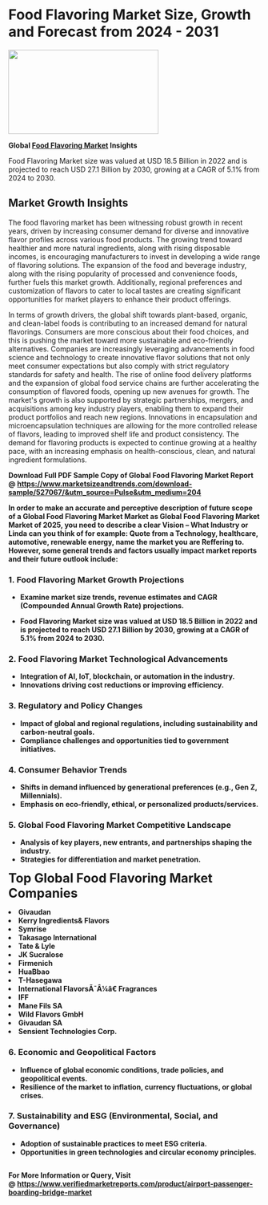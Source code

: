 <H1>Food Flavoring Market Size, Growth and Forecast from 2024 - 2031</H1><img class="aligncenter size-medium wp-image-584254" src="https://thirdeyenews.in/wp-content/uploads/2024/09/Global-Market-Research-300x168.jpeg" alt="" width="300" height="168" /><p><strong>Global&nbsp;<a href="https://www.marketsizeandtrends.com/download-sample/527067/&amp;utm_source=Pulse&amp;utm_medium=204">Food Flavoring Market</a> Insights</strong></p><p>Food Flavoring Market size was valued at USD 18.5 Billion in 2022 and is projected to reach USD 27.1 Billion by 2030, growing at a CAGR of 5.1% from 2024 to 2030.</p><p><h2>Market Growth Insights</h2> <p>The food flavoring market has been witnessing robust growth in recent years, driven by increasing consumer demand for diverse and innovative flavor profiles across various food products. The growing trend toward healthier and more natural ingredients, along with rising disposable incomes, is encouraging manufacturers to invest in developing a wide range of flavoring solutions. The expansion of the food and beverage industry, along with the rising popularity of processed and convenience foods, further fuels this market growth. Additionally, regional preferences and customization of flavors to cater to local tastes are creating significant opportunities for market players to enhance their product offerings.</p> <p><strong></strong></p> <p>In terms of growth drivers, the global shift towards plant-based, organic, and clean-label foods is contributing to an increased demand for natural flavorings. Consumers are more conscious about their food choices, and this is pushing the market toward more sustainable and eco-friendly alternatives. Companies are increasingly leveraging advancements in food science and technology to create innovative flavor solutions that not only meet consumer expectations but also comply with strict regulatory standards for safety and health. The rise of online food delivery platforms and the expansion of global food service chains are further accelerating the consumption of flavored foods, opening up new avenues for growth. The market's growth is also supported by strategic partnerships, mergers, and acquisitions among key industry players, enabling them to expand their product portfolios and reach new regions. Innovations in encapsulation and microencapsulation techniques are allowing for the more controlled release of flavors, leading to improved shelf life and product consistency. The demand for flavoring products is expected to continue growing at a healthy pace, with an increasing emphasis on health-conscious, clean, and natural ingredient formulations. <p><strong></p><p><span class=""><strong>Download Full PDF Sample Copy of Global Food Flavoring Market Report</strong> @ <a href="https://www.marketsizeandtrends.com/download-sample/527067/&amp;utm_source=Pulse&amp;utm_medium=204" target="_blank">https://www.marketsizeandtrends.com/download-sample/527067/&amp;utm_source=Pulse&amp;utm_medium=204</a></span></p><p>In order to make an accurate and perceptive description of future scope of a Global&nbsp;Food Flavoring Market Market as Global&nbsp;Food Flavoring Market Market of 2025, you need to describe a clear Vision &ndash; What Industry or Linda can you think of for example: Quote from a Technology, healthcare, automotive, renewable energy, name the market you are Reffering to. However, some general trends and factors usually impact market reports and their future outlook include:</p><h3>1.&nbsp;<strong>Food Flavoring Market Growth Projections</strong></h3><ul><li>Examine market size trends, revenue estimates and CAGR (Compounded Annual Growth Rate) projections.</li><li><p>Food Flavoring Market size was valued at USD 18.5 Billion in 2022 and is projected to reach USD 27.1 Billion by 2030, growing at a CAGR of 5.1% from 2024 to 2030.</p></li></ul><h3>2.&nbsp;<strong>Food Flavoring Market Technological Advancements</strong></h3><ul><li>Integration of AI, IoT, blockchain, or automation in the industry.</li><li>Innovations driving cost reductions or improving efficiency.</li></ul><h3>3.&nbsp;<strong>Regulatory and Policy Changes</strong></h3><ul><li>Impact of global and regional regulations, including sustainability and carbon-neutral goals.</li><li>Compliance challenges and opportunities tied to government initiatives.</li></ul><h3>4.&nbsp;<strong>Consumer Behavior Trends</strong></h3><ul><li>Shifts in demand influenced by generational preferences (e.g., Gen Z, Millennials).</li><li>Emphasis on eco-friendly, ethical, or personalized products/services.</li></ul><h3>5.&nbsp;<strong>Global Food Flavoring Market Competitive Landscape</strong></h3><ul><li>Analysis of key players, new entrants, and partnerships shaping the industry.</li><li>Strategies for differentiation and market penetration.</li></ul><p data-pm-slice="1 1 []"><span style="color: inherit; font-family: inherit; font-size: 25px;">Top Global Food Flavoring Market Companies</span></p><div class="" data-test-id=""><p><li>Givaudan</li><li> Kerry Ingredients& Flavors</li><li> Symrise</li><li> Takasago International</li><li> Tate & Lyle</li><li> JK Sucralose</li><li> Firmenich</li><li> HuaBbao</li><li> T-Hasegawa</li><li> International FlavorsÃ¯Â¼â€ Fragrances</li><li> IFF</li><li> Mane Fils SA</li><li> Wild Flavors GmbH</li><li> Givaudan SA</li><li> Sensient Technologies Corp.</li></p></div><h3>6.&nbsp;<strong>Economic and Geopolitical Factors</strong></h3><ul><li>Influence of global economic conditions, trade policies, and geopolitical events.</li><li>Resilience of the market to inflation, currency fluctuations, or global crises.</li></ul><h3>7.&nbsp;<strong>Sustainability and ESG (Environmental, Social, and Governance)</strong></h3><ul><li>Adoption of sustainable practices to meet ESG criteria.</li><li>Opportunities in green technologies and circular economy principles.</li></ul><h2><strong style="font-size: 14px;">For More Information or Query, Visit @&nbsp;</strong><a style="background-color: #ffffff; font-size: 14px;" href="https://www.marketsizeandtrends.com/report/food-flavoring-market/" target="_blank">https://www.verifiedmarketreports.com/product/airport-passenger-boarding-bridge-market</a></h2>
